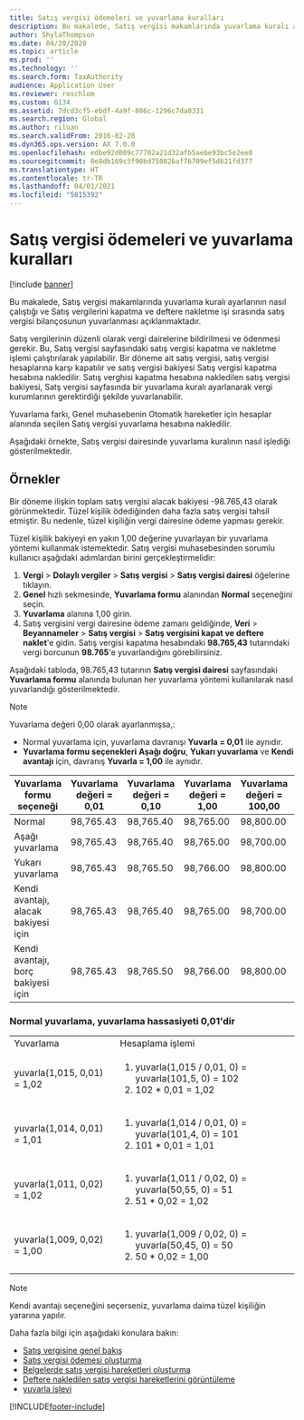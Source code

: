 ```yaml
---
title: Satış vergisi ödemeleri ve yuvarlama kuralları
description: Bu makalede, Satış vergisi makamlarında yuvarlama kuralı ayarlarının nasıl çalıştığı ve Satış vergilerini kapatma ve deftere nakletme işi sırasında satış vergisi bilançosunun yuvarlanması açıklanmaktadır.
author: ShylaThompson
ms.date: 04/20/2020
ms.topic: article
ms.prod: ''
ms.technology: ''
ms.search.form: TaxAuthority
audience: Application User
ms.reviewer: roschlom
ms.custom: 6134
ms.assetid: 7dcd3cf5-ebdf-4a9f-806c-1296c7da0331
ms.search.region: Global
ms.author: riluan
ms.search.validFrom: 2016-02-28
ms.dyn365.ops.version: AX 7.0.0
ms.openlocfilehash: edbe92d009c77702a21d32afb5aebe93bc5e2ee0
ms.sourcegitcommit: 0e8db169c3f90bd750826af76709ef5d621fd377
ms.translationtype: HT
ms.contentlocale: tr-TR
ms.lasthandoff: 04/01/2021
ms.locfileid: "5815392"
---
```

# <a name="sales-tax-payments-and-rounding-rules"></a>Satış vergisi ödemeleri ve yuvarlama kuralları

[!include [banner](../includes/banner.md)]

Bu makalede, Satış vergisi makamlarında yuvarlama kuralı ayarlarının nasıl çalıştığı ve Satış vergilerini kapatma ve deftere nakletme işi sırasında satış vergisi bilançosunun yuvarlanması açıklanmaktadır.

Satış vergilerinin düzenli olarak vergi dairelerine bildirilmesi ve ödenmesi gerekir. Bu, Satış vergisi sayfasındaki satış vergisi kapatma ve nakletme işlemi çalıştırılarak yapılabilir. Bir döneme ait satış vergisi, satış vergisi hesaplarına karşı kapatılır ve satış vergisi bakiyesi Satış vergisi kapatma hesabına nakledilir. Satış verghisi kapatma hesabına nakledilen satış vergisi bakiyesi, Satş vergisi sayfasında bir yuvarlama kuralı ayarlanarak vergi kurumlarının gerektirdiği şekilde yuvarlanabilir. 

Yuvarlama farkı, Genel muhasebenin Otomatik hareketler için hesaplar alanında seçilen Satış vergisi yuvarlama hesabına nakledilir.

Aşağıdaki örnekte, Satış vergisi dairesinde yuvarlama kuralının nasıl işlediği gösterilmektedir.

## <a name="examples"></a>Örnekler

Bir döneme ilişkin toplam satış vergisi alacak bakiyesi -98.765,43 olarak görünmektedir. Tüzel kişilik ödediğinden daha fazla satış vergisi tahsil etmiştir. Bu nedenle, tüzel kişiliğin vergi dairesine ödeme yapması gerekir. 

Tüzel kişilik bakiyeyi en yakın 1,00 değerine yuvarlayan bir yuvarlama yöntemi kullanmak istemektedir. Satış vergisi muhasebesinden sorumlu kullanıcı aşağıdaki adımlardan birini gerçekleştirmelidir:

1. **Vergi** >  **Dolaylı vergiler** > **Satış vergisi** > **Satış vergisi dairesi** öğelerine tıklayın.
2. **Genel** hızlı sekmesinde, **Yuvarlama formu** alanından **Normal** seçeneğini seçin.
3. **Yuvarlama** alanına 1,00 girin.
4. Satış vergisini vergi dairesine ödeme zamanı geldiğinde, **Veri** > **Beyannameler** > **Satış vergisi** > **Satış vergisini kapat ve deftere naklet**'e gidin. Satış vergisi kapatma hesabındaki **98.765,43** tutarındaki vergi borcunun **98.765**'e yuvarlandığını görebilirsiniz.

Aşağıdaki tabloda, 98.765,43 tutarının **Satış vergisi dairesi** sayfasındaki **Yuvarlama formu** alanında bulunan her yuvarlama yöntemi kullanılarak nasıl yuvarlandığı gösterilmektedir.

> [!NOTE]                                                                                  
> Yuvarlama değeri 0,00 olarak ayarlanmışsa,:
>
> - Normal yuvarlama için, yuvarlama davranışı **Yuvarla = 0,01** ile aynıdır.
> - **Yuvarlama formu seçenekleri** **Aşağı doğru**, **Yukarı yuvarlama** ve **Kendi avantajı** için, davranış **Yuvarla = 1,00** ile aynıdır.

| Yuvarlama formu seçeneği                | Yuvarlama değeri = 0,01 | Yuvarlama değeri = 0,10 | Yuvarlama değeri = 1,00 | Yuvarlama değeri = 100,00 | Yuvarlama değeri = 0,00   |
|-------------------------------------|------------------------|------------------------|------------------------|--------------------------|--------------------------|
| Normal                              | 98,765.43              | 98,765.40              | 98,765.00              | 98,800.00                | 98,765.43                |
| Aşağı yuvarlama                            | 98,765.43              | 98,765.40              | 98,765.00              | 98,700.00                | 98,765.00                |
| Yukarı yuvarlama                         | 98,765.43              | 98,765.50              | 98,766.00              | 98,800.00                | 98,766.00                |
| Kendi avantajı, alacak bakiyesi için | 98,765.43              | 98,765.40              | 98,765.00              | 98,700.00                | 98,765.00                |
| Kendi avantajı, borç bakiyesi için  | 98,765.43              | 98,765.50              | 98,766.00              | 98,800.00                | 98,766.00                |

### <a name="normal-round-and-round-precision-is-001"></a>Normal yuvarlama, yuvarlama hassasiyeti 0,01'dir

<table>
  <tr>
    <td>Yuvarlama
    </td>
    <td>Hesaplama işlemi
    </td>
  </tr>
    <tr>
    <td>yuvarla(1,015, 0,01) = 1,02
    </td>
    <td>
      <ol>
        <li>yuvarla(1,015 / 0,01, 0) = yuvarla(101,5, 0) = 102
        </li>
        <li>102 * 0,01 = 1,02
        </li>
      </ol>
    </td>
  </tr>
    <tr>
    <td>yuvarla(1,014, 0,01) = 1,01
    </td>
    <td> <ol>
        <li>yuvarla(1,014 / 0,01, 0) = yuvarla(101,4, 0) = 101
        </li>
        <li>101 * 0,01 = 1,01
        </li>
      </ol>
    </td>
  </tr>
    <tr>
    <td>yuvarla(1,011, 0,02) = 1,02
    </td>
    <td> <ol>
        <li>yuvarla(1,011 / 0,02, 0) = yuvarla(50,55, 0) = 51
        </li>
        <li>51 * 0,02 = 1,02
        </li>
      </ol>
    </td>
  </tr>
    <tr>
    <td>yuvarla(1,009, 0,02) = 1,00
    </td>
    <td> <ol>
        <li>yuvarla(1,009 / 0,02, 0) = yuvarla(50,45, 0) = 50
        </li>
        <li>50 * 0,02 = 1,00
        </li>
      </ol>
    </td>
  </tr>
</table>

> [!NOTE]                                                                                  
> Kendi avantajı seçeneğini seçerseniz, yuvarlama daima tüzel kişiliğin yararına yapılır. 

Daha fazla bilgi için aşağıdaki konulara bakın:
- [Satış vergisine genel bakış](indirect-taxes-overview.md)
- [Satış vergisi ödemesi oluşturma](tasks/create-sales-tax-payment.md)
- [Belgelerde satış vergisi hareketleri oluşturma](tasks/create-sales-tax-transactions-documents.md)
- [Deftere nakledilen satış vergisi hareketlerini görüntüleme](tasks/view-posted-sales-tax-transactions.md)
- [yuvarla işlevi](https://msdn.microsoft.com/library/aa850656.aspx)




[!INCLUDE[footer-include](../../includes/footer-banner.md)]